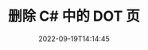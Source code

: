 ---
############################# Static ############################
layout: "auto-gen-merger"
date: 2022-09-19T14:14:45
draft: false
otherformats: dotm dotx epub html mht mhtml odp ods odt one otp ott pdf pps ppsx ppt

############################# Head ############################
head_title: "删除 C# 中的 DOT 个页面"
head_description: "通过使用文档合并 API 反转页面顺序，从 C# 中的 DOT 文件中删除或删除单个页面或页面集合。"

############################# Header ############################
title: "删除 C# 中的 DOT 页"
description: "删除包含几行 .NET 代码的 DOT 页面。"
bg_image: "https://cms.admin.containerize.com/templates/aspose/App_Themes/V3/images/bg/header1.png"
bg_overlay: false
button:
    enable: true
    icon: "fas fa-arrow-down"
    label: "下载免费试用版"
    link: "https://downloads.groupdocs.com/merger/net"

############################# SubMenu ############################
submenu:
    enable: true

    left:
        img_alt: "GroupDocs.Merger for .NET"
        image: "https://cms.admin.containerize.com/templates/groupdocs/images/product-logos/90x90-noborder/groupdocs-merger-net.png"
        product: "GroupDocs.Merger"
        platform: ".NET"

    middle:
        button:

            # button loop
            - link: "https://apireference.groupdocs.com/merger/net"
              text: "API 参考"

            # button loop
            - link: "https://github.com/groupdocs-merger"
              text: "代码示例"

            # button loop
            - link: "https://products.groupdocs.app/merger/family"
              text: "现场演示"

            # button loop
            - link: "https://purchase.groupdocs.com/pricing/merger/net"
              text: "价钱"

    right:
        link_download: "https://downloads.groupdocs.com/merger"
        link_learn: "https://docs.groupdocs.com/merger/net"
        link_buy: "https://purchase.groupdocs.com"

############################# About ############################
about:
    enable: true
    title: "关于 GroupDocs.Merger for .NET API"
    content: |
        [GroupDocs.Merger for .NET](/zh/merger/net/) 提供了一种简单的解决方案，可以在包括 PDF、Microsoft Office（Word、Excel、PowerPoint）在内的各种文档格式之间安全地合并和拆分、OneNote)、OpenDocument、HTML、图像和 .NET 应用程序中的许多其他内容。只需添加几行代码，即可执行多个文档操作，例如移动、删除、旋转、交换、提取或更改文档中页面的方向。文档合并 API 还支持将文档页面预览为图像，以分析页面上的文档结构、格式和内容。
        
        GroupDocs.Merger API 是需要文件页面删除功能的企业解决方案的正确选择。这些 API 在包括 .NET Framework, .NET Standard, .NET Core, Mono 在内的所有主要操作系统和平台上都得到了很好的支持。

############################# Steps ############################
steps:
    enable: true
    title_left: "删除 .NET 中的 DOT 个文件页"
    content_left: |
        [GroupDocs.Merger for .NET](/zh/merger/net/) 使 C# 开发人员可以轻松删除 DOT 中的单个或多个特定页面通过执行几个简单的步骤来创建文件。
        
        * 使用要删除的页码初始化 **RemoveOptions**。
        * 创建 **Merger** 的新实例并将源文档路径作为构造函数参数传递。
        * 调用 **RemovePages** 并传递 **RemoveOptions** 对象。
        * 调用 **Save** 并指定文件路径以保存生成的文档。

    title_right: "系统要求"
    content_right: |
        所有主要平台和操作系统都支持 GroupDocs.Merger for .NET API。在执行以下代码之前，请确保您的系统上安装了以下先决条件。

        * 操作系统：Microsoft Windows、Linux、MacOS
        * 开发环境：Visual Studio, Xamarin, MonoDevelop
        * 构架: .NET Framework, .NET Standard, .NET Core, Mono
        * 从 [NuGet](https://www.nuget.org/packages/groupdocs.merger) 下载最新版本的 GroupDocs.Merger for .NET
         
    code: |
     {{% merger/additional-styles %}}
     {{< merger/code-merger title="如何使用 C# 示例代码删除 DOT 文件页面">}}

        ```csharp    
        // 使用 GroupDocs.Merger API 删除 DOT 文件页面
        // 使用选定的页码初始化 RemoveOptions 类
        RemoveOptions removeOptions = new RemoveOptions(new int[] { 3, 6 });

        // 使用输入 DOT 文档实例化合并
        using (Merger merger = new Merger("input.dot"))
          {
            // 调用 RemovePages 方法并将 RemoveOptions 对象传递给它
            merger.RemovePages(removeOptions);
    
            // 调用 Save 方法并传递所需的文件路径以保存输出文档
            merger.Save("output.dot");
          }
        ```
     {{< /merger/code-merger >}}

############################# Demos ############################
demos:
    enable: true
    title: "现场演示 - 在线删除 DOT 页面"
    content: |
       立即访问 [GroupDocs.Merger Live Demos](https://products.groupdocs.app/splitter/remove-pages/dot) 网站删除 DOT 文件页面。
       现场演示具有以下好处。
        
############################# About Formats ############################
about_formats:
    enable: true

############################# More Formats ############################
more_formats:
    enable: true
    title: "从其他文档格式中删除页面"
    content: |
        .NET 记录文件格式和图像的合并和拆分 API。删除一些流行的文件格式，如下所述。

############################# Back to top ###############################
back_to_top:
    enable: true
---